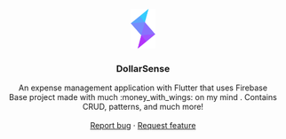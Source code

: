 <p align="center">
  <a href="https://flutter.io/">
    <img src="assets/images/dollarsense_logo.png" alt="Logo" height=72>
  </a>

  <h3 align="center">DollarSense</h3>

  <p align="center">
    An expense management application with Flutter that uses Firebase
    <br>
    Base project made with much  :money_with_wings: on my mind . Contains CRUD, patterns, and much more!
    <br>
    <br>
    <a href="https://github.com/Ismaestro/flutter-example-app/issues/new">Report bug</a>
    ·
    <a href="https://github.com/Ismaestro/flutter-example-app/issues/new">Request feature</a>
  </p>
</p>
